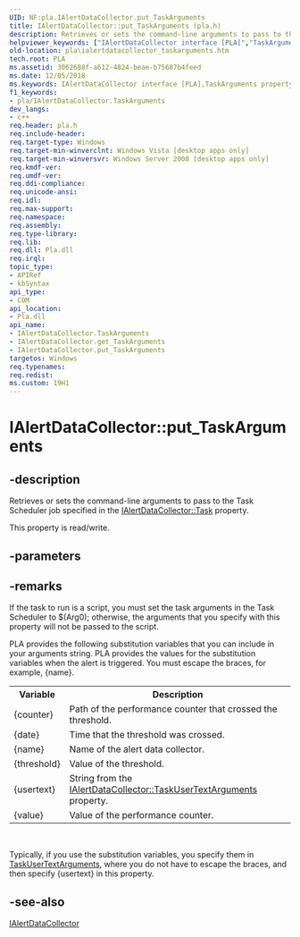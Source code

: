 ```yaml
---
UID: NF:pla.IAlertDataCollector.put_TaskArguments
title: IAlertDataCollector::put_TaskArguments (pla.h)
description: Retrieves or sets the command-line arguments to pass to the Task Scheduler job specified in the IAlertDataCollector::Task property.
helpviewer_keywords: ["IAlertDataCollector interface [PLA]","TaskArguments property","IAlertDataCollector.TaskArguments","IAlertDataCollector.put_TaskArguments","IAlertDataCollector::TaskArguments","IAlertDataCollector::get_TaskArguments","IAlertDataCollector::put_TaskArguments","TaskArguments property [PLA]","TaskArguments property [PLA]","IAlertDataCollector interface","base.ialertdatacollector_taskarguments","pla.ialertdatacollector_taskarguments","pla/IAlertDataCollector::TaskArguments","pla/IAlertDataCollector::get_TaskArguments","pla/IAlertDataCollector::put_TaskArguments","put_TaskArguments"]
old-location: pla\ialertdatacollector_taskarguments.htm
tech.root: PLA
ms.assetid: 3062688f-a612-4824-beae-b75687b4feed
ms.date: 12/05/2018
ms.keywords: IAlertDataCollector interface [PLA],TaskArguments property, IAlertDataCollector.TaskArguments, IAlertDataCollector.put_TaskArguments, IAlertDataCollector::TaskArguments, IAlertDataCollector::get_TaskArguments, IAlertDataCollector::put_TaskArguments, TaskArguments property [PLA], TaskArguments property [PLA],IAlertDataCollector interface, base.ialertdatacollector_taskarguments, pla.ialertdatacollector_taskarguments, pla/IAlertDataCollector::TaskArguments, pla/IAlertDataCollector::get_TaskArguments, pla/IAlertDataCollector::put_TaskArguments, put_TaskArguments
f1_keywords:
- pla/IAlertDataCollector.TaskArguments
dev_langs:
- c++
req.header: pla.h
req.include-header: 
req.target-type: Windows
req.target-min-winverclnt: Windows Vista [desktop apps only]
req.target-min-winversvr: Windows Server 2008 [desktop apps only]
req.kmdf-ver: 
req.umdf-ver: 
req.ddi-compliance: 
req.unicode-ansi: 
req.idl: 
req.max-support: 
req.namespace: 
req.assembly: 
req.type-library: 
req.lib: 
req.dll: Pla.dll
req.irql: 
topic_type:
- APIRef
- kbSyntax
api_type:
- COM
api_location:
- Pla.dll
api_name:
- IAlertDataCollector.TaskArguments
- IAlertDataCollector.get_TaskArguments
- IAlertDataCollector.put_TaskArguments
targetos: Windows
req.typenames: 
req.redist: 
ms.custom: 19H1
---
```


# IAlertDataCollector::put_TaskArguments


## -description


Retrieves or sets the command-line arguments to pass to the Task Scheduler job specified in the <a href="https://docs.microsoft.com/previous-versions/windows/desktop/api/pla/nf-pla-ialertdatacollector-get_task">IAlertDataCollector::Task</a> property.

This property is read/write.


## -parameters


## -remarks



If the task to run is a script, you must set the task arguments in the Task Scheduler to $(Arg0); otherwise, the arguments that you specify with this property will not be passed to the script.

PLA provides the following substitution variables that you can include in your arguments string. PLA provides the values for the substitution variables when the alert is triggered. You must escape the braces, for example, \{name\}.

<table>
<tr>
<th>Variable</th>
<th>Description</th>
</tr>
<tr>
<td>{counter}</td>
<td> Path of the performance counter that crossed the threshold.</td>
</tr>
<tr>
<td>{date}</td>
<td>Time that the threshold was crossed.</td>
</tr>
<tr>
<td>{name}</td>
<td>Name of the alert data collector.</td>
</tr>
<tr>
<td>{threshold}</td>
<td>Value of the threshold.</td>
</tr>
<tr>
<td>{usertext}</td>
<td>String from the <a href="https://docs.microsoft.com/previous-versions/windows/desktop/api/pla/nf-pla-ialertdatacollector-get_taskusertextarguments">IAlertDataCollector::TaskUserTextArguments</a> property.</td>
</tr>
<tr>
<td>{value}</td>
<td>Value of the performance counter.</td>
</tr>
</table>
 

Typically, if you use the substitution variables, you specify them in <a href="https://docs.microsoft.com/previous-versions/windows/desktop/api/pla/nf-pla-ialertdatacollector-get_taskusertextarguments">TaskUserTextArguments</a>, where you do not have to escape the braces, and then specify {usertext} in this property.




## -see-also




<a href="https://docs.microsoft.com/previous-versions/windows/desktop/api/pla/nn-pla-ialertdatacollector">IAlertDataCollector</a>
 

 

